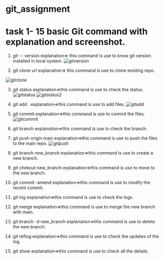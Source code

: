 # git_assignment

# task 1- 15 basic Git command with explanation and screenshot.

1. git -- version
  explanation=> this command is use to know git version installed in local system.
![gitversion](https://user-images.githubusercontent.com/29401813/196100463-75b17cda-2b56-4716-83b1-ed94ceefc933.JPG)


2. git clone url
explanation=> this command is use to clone existing repo.

![gitclone](https://user-images.githubusercontent.com/29401813/196100434-097f55d0-2312-4684-b712-e54965f4fb0d.JPG)

3. git status 
explanation=>this command is use to check the status.
![gitstatus](https://user-images.githubusercontent.com/29401813/196100489-5f030e12-9a06-41f5-8237-07dd4229175a.JPG)
![gitstatus2](https://user-images.githubusercontent.com/29401813/196100804-4e2e35cc-5193-4337-8a3b-5b3a94ea5c12.JPG)

4. git add . 
explanation=>this command is use to add files.
![gitadd](https://user-images.githubusercontent.com/29401813/196100529-0b14c9ef-3930-49f9-8a7f-9bc2d32f9dd0.JPG)

5. git commit 
explanation=>this command is use to commit the files.
![gitcommit](https://user-images.githubusercontent.com/29401813/196100566-7cc54a19-237d-4bc4-be0e-17b8106ae0dc.JPG)

6. git branch 
explanation=>this command is use to check the branch.

7. git push origin main 
explanation=>this command is use to push the files to the main repo.
![gitpush](https://user-images.githubusercontent.com/29401813/196100711-77648b90-2c6e-4a73-a6eb-98284cf3f921.JPG)

8. git branch new_branch 
explanation=>this command is use to create a new branch.

9. git chekout new_branch 
explanation=>this command is use to move to the new branch.

10. git commit -amend 
explanation=>this command is use to modify the recent commit.

11. git log 
explanation=>this command is use to check the logs.

12. git merge 
explanation=>this command is use to merge the new branch with main.

13. git branch -d new_branch 
explanation=>this command is use to delete the new branch.

14. git reflog 
explanation=>this command is use to check the updates of the log.

15. git show 
explanation=>this command is use to check all the details.



